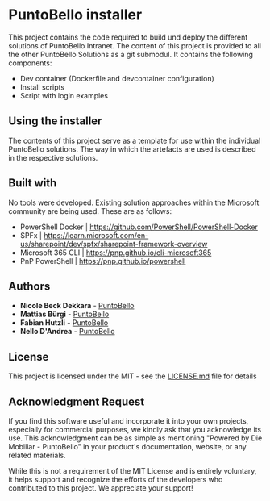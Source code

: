 # PuntoBello installer

This project contains the code required to build und deploy the different solutions of PuntoBello Intranet. The content of this project is provided to all the other PuntoBello Solutions as a git submodul. It contains the following components:

- Dev container (Dockerfile and devcontainer configuration)
- Install scripts
- Script with login examples

## Using the installer

The contents of this project serve as a template for use within the individual PuntoBello solutions. The way in which the artefacts are used is described in the respective solutions.

## Built with

No tools were developed. Existing solution approaches within the Microsoft community are being used. These are as follows:

- PowerShell Docker | https://github.com/PowerShell/PowerShell-Docker
- SPFx | https://learn.microsoft.com/en-us/sharepoint/dev/spfx/sharepoint-framework-overview
- Microsoft 365 CLI | https://pnp.github.io/cli-microsoft365
- PnP PowerShell | https://pnp.github.io/powershell

## Authors

* **Nicole Beck Dekkara** - [PuntoBello](https://www.puntobello.ch/)
* **Mattias Bürgi** - [PuntoBello](https://www.puntobello.ch/)
* **Fabian Hutzli** - [PuntoBello](https://www.puntobello.ch/)
* **Nello D'Andrea** - [PuntoBello](https://www.puntobello.ch/)

## License

This project is licensed under the MIT - see the [LICENSE.md](LICENSE.md) file for details

## Acknowledgment Request

If you find this software useful and incorporate it into your own projects, especially for commercial purposes, we kindly ask that you acknowledge its use. This acknowledgment can be as simple as mentioning "Powered by Die Mobiliar - PuntoBello" in your product's documentation, website, or any related materials.

While this is not a requirement of the MIT License and is entirely voluntary, it helps support and recognize the efforts of the developers who contributed to this project. We appreciate your support!